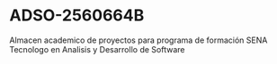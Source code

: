 # ADSO-2560664B
Almacen academico de proyectos para programa de formación SENA Tecnologo en Analisis y Desarrollo de Software
